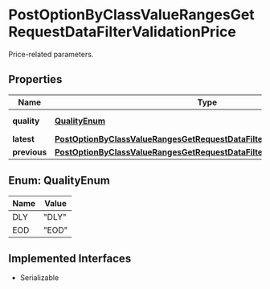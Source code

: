 

# PostOptionByClassValueRangesGetRequestDataFilterValidationPrice

Price-related parameters.

## Properties

Name | Type | Description | Notes
------------ | ------------- | ------------- | -------------
**quality** | [**QualityEnum**](#QualityEnum) | Quality of the price. | Value | Description | | --- | --- | | DLY | Delayed: intraday prices with an exchange-imposed delay of usually 15 to 30 minutes. | | EOD | End-of-day: prices updated once per day after the close of trading, possibly with an exchange-imposed delay of several hours or days. |   |  [optional]
**latest** | [**PostOptionByClassValueRangesGetRequestDataFilterValidationPriceLatest**](PostOptionByClassValueRangesGetRequestDataFilterValidationPriceLatest.md) |  |  [optional]
**previous** | [**PostOptionByClassValueRangesGetRequestDataFilterValidationPricePrevious**](PostOptionByClassValueRangesGetRequestDataFilterValidationPricePrevious.md) |  |  [optional]



## Enum: QualityEnum

Name | Value
---- | -----
DLY | &quot;DLY&quot;
EOD | &quot;EOD&quot;


## Implemented Interfaces

* Serializable


